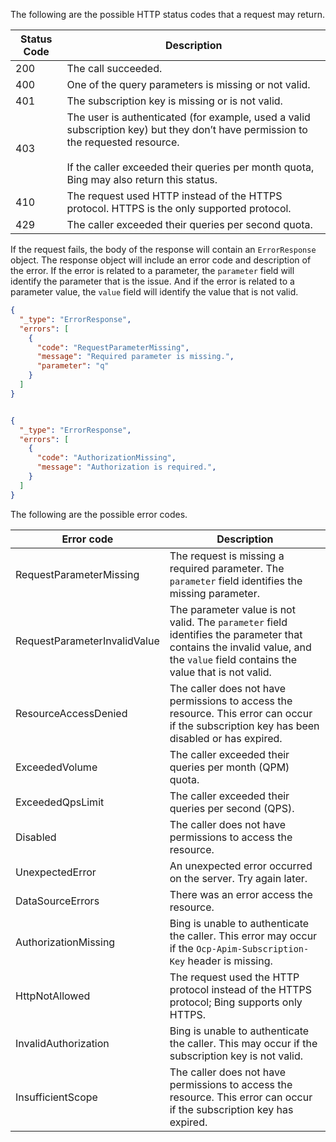 The following are the possible HTTP status codes that a request may return.  
  
|Status Code|Description|  
|-----------------|-----------------|  
|200|The call succeeded.|  
|400|One of the query parameters is missing or not valid.|  
|401|The subscription key is missing or is not valid.|  
|403|The user is authenticated (for example, used a valid subscription key) but they don’t have permission to the requested resource.<br /><br /> If the caller exceeded their queries per month quota, Bing may also return this status.|  
|410|The request used HTTP instead of the HTTPS protocol. HTTPS is the only supported protocol.|  
|429|The caller exceeded their queries per second quota.|  
  
If the request fails, the body of the response will contain an `ErrorResponse` object. The response object will include an error code and description of the error. If the error is related to a parameter, the `parameter` field will identify the parameter that is the issue. And if the error is related to a parameter value, the `value` field will identify the value that is not valid.


```json
{
  "_type": "ErrorResponse", 
  "errors": [
    {
      "code": "RequestParameterMissing", 
      "message": "Required parameter is missing.", 
      "parameter": "q" 
    }
  ]
}


{
  "_type": "ErrorResponse", 
  "errors": [
    {
      "code": "AuthorizationMissing", 
      "message": "Authorization is required.", 
    }
  ]
}
```

The following are the possible error codes.

|Error code|Description
|-|-
|RequestParameterMissing|The request is missing a required parameter. The `parameter` field identifies the missing parameter.
|RequestParameterInvalidValue|The parameter value is not valid. The `parameter` field identifies the parameter that contains the invalid value, and the `value` field contains the value that is not valid.
ResourceAccessDenied|The caller does not have permissions to access the resource. This error can occur if the subscription key has been disabled or has expired.
ExceededVolume|The caller exceeded their queries per month (QPM) quota.
ExceededQpsLimit|The caller exceeded their queries per second (QPS).
Disabled|The caller does not have permissions to access the resource.
UnexpectedError|An unexpected error occurred on the server. Try again later.
DataSourceErrors|There was an error access the resource.
AuthorizationMissing|Bing is unable to authenticate the caller. This error may occur if the `Ocp-Apim-Subscription-Key` header is missing.
HttpNotAllowed|The request used the HTTP protocol instead of the HTTPS protocol; Bing supports only HTTPS.
InvalidAuthorization|Bing is unable to authenticate the caller. This may occur if the subscription key is not valid.
InsufficientScope|The caller does not have permissions to access the resource. This error can occur if the subscription key has expired.

